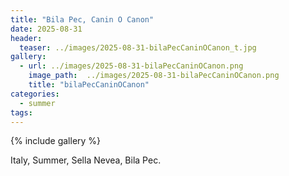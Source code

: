 ```yaml
---
title: "Bila Pec, Canin O Canon"
date: 2025-08-31
header:
  teaser: ../images/2025-08-31-bilaPecCaninOCanon_t.jpg
gallery:
  - url: ../images/2025-08-31-bilaPecCaninOCanon.png
    image_path:  ../images/2025-08-31-bilaPecCaninOCanon.png
    title: "bilaPecCaninOCanon"
categories:
  - summer
tags:
---
```


{% include gallery %}

Italy, Summer, Sella Nevea, Bila Pec.
